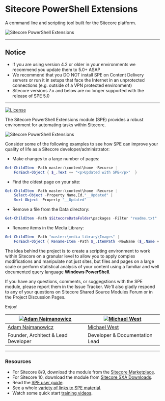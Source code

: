 # Sitecore PowerShell Extensions

A command line and scripting tool built for the Sitecore platform.

![Sitecore PowerShell Extensions](https://raw.githubusercontent.com/SitecorePowerShell/Console/master/readme-console-ise.png)

---

## Notice

> 
* If you are using version 4.2 or older in your environments we recommend you update them to 5.0+ ASAP
* We recommend that you DO NOT install SPE on Content Delivery servers
or run it in setups that face the Internet in an unprotected connections 
(e.g. outside of a VPN protected environment)
* Sitecore versions 7.x and below are no longer supported with the release of SPE 5.0
---

[![License](https://img.shields.io/badge/license-MIT%20License-brightgreen.svg)](https://opensource.org/licenses/MIT)

The Sitecore PowerShell Extensions module (SPE) provides a robust environment for automating tasks within Sitecore.

![Sitecore PowerShell Extensions](https://raw.githubusercontent.com/SitecorePowerShell/Console/master/readme-ise.gif)

Consider some of the following examples to see how SPE can improve your quality of life as a Sitecore developer/administrator:

- Make changes to a large number of pages:
```powershell
Get-ChildItem -Path master:\content\home -Recurse | 
    ForEach-Object { $_.Text += "<p>Updated with SPE</p>"  }
```

- Find the oldest page on your site:
```powershell
Get-ChildItem -Path master:\content\home -Recurse | 
    Select-Object -Property Name,Id,"__Updated" | 
    Sort-Object -Property "__Updated"
```

- Remove a file from the Data directory:
```powershell
Get-ChildItem -Path $SitecoreDataFolder\packages -Filter "readme.txt" | Remove-Item
```

- Rename items in the Media Library:
```powershell
Get-ChildItem -Path "master:\media library\Images" | 
    ForEach-Object { Rename-Item -Path $_.ItemPath -NewName ($_.Name + "-old") }
```

The idea behind the project is to create a scripting environment to work within Sitecore on a granular level to allow you to apply complex modifications and manipulate not just sites, but files and pages on a large scale or perform statistical analysis of your content using a familiar and well documented query language **Windows PowerShell**.

If you have any questions, comments, or suggegstions with the SPE module, please report them in the Issue Tracker. We'll also gladly respond to any of your questions on Sitecore Shared Source Modules Forum or in the Project Discussion Pages.

Enjoy!

| [![Adam Najmanowicz](https://avatars2.githubusercontent.com/u/1209953?v=3&s=125)](https://github.com/AdamNaj) | [![Michael West](https://gravatar.com/avatar/a2914bafbdf4e967701eb4732bde01c5?s=125)](https://github.com/michaellwest) |
| ---|--- |
| [Adam Najmanowicz](https://blog.najmanowicz.com) | [Michael West](https://michaellwest.blogspot.com) |
| Founder, Architect & Lead Developer | Developer & Documentation Lead |

---

### Resources

* For Sitecore 8/9, download the module from the [Sitecore Marketplace](http://marketplace.sitecore.net/en/Modules/Sitecore_PowerShell_console.aspx).
* For Sitecore 10, download the module from [Sitecore SXA Downloads](https://dev.sitecore.net/Downloads/Sitecore_Experience_Accelerator/10x/Sitecore_Experience_Accelerator_1000.aspx).
* Read the [SPE user guide](https://doc.sitecorepowershell.com/).
* See a whole [variety of links to SPE material](http://blog.najmanowicz.com/sitecore-powershell-console/).
* Watch some quick start [training videos](http://www.youtube.com/playlist?list=PLph7ZchYd_nCypVZSNkudGwPFRqf1na0b).
